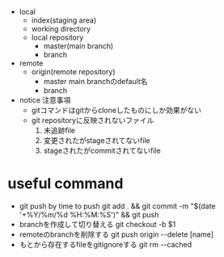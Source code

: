 - local
	- index(staging area)
	- working directory
	- local repository
		- master(main branch)
		- branch
- remote
	- origin(remote repository)
		- master
			main branchのdefault名
		- branch
- notice 注意事項
	- gitコマンドはgitからcloneしたものにしか効果がない
	- git repositoryに反映されないファイル
		1. 未追跡file
		2. 変更されたがstageされてないfile
		3. stageされたがcommitされてないfile
# useful command
- git push by time to push 
    git add . && git commit -m "$(date '+%Y/%m/%d %H:%M:%S')" && git push
- branchを作成して切り替える
    git checkout -b $1 
- remoteのbranchを削除する
    git push origin --delete [name]
-  もとから存在するfileをgitignoreする
	git rm --cached